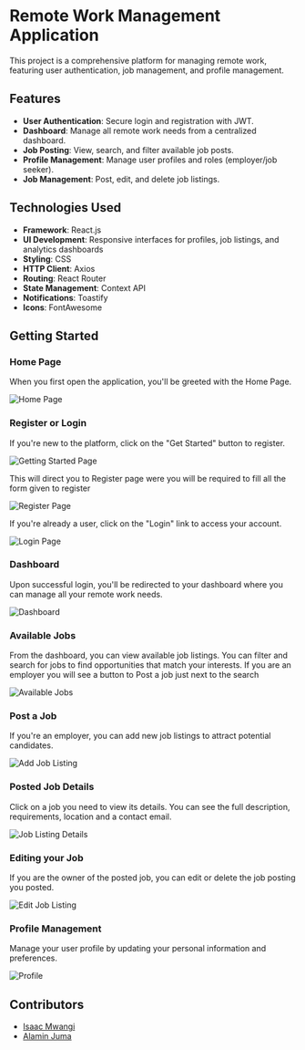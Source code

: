 # Remote Work Management Application

This project is a comprehensive platform for managing remote work, featuring user authentication, job management, and profile management.

## Features

- **User Authentication**: Secure login and registration with JWT.
- **Dashboard**: Manage all remote work needs from a centralized dashboard.
- **Job Posting**: View, search, and filter available job posts.
- **Profile Management**: Manage user profiles and roles (employer/job seeker).
- **Job Management**: Post, edit, and delete job listings.

## Technologies Used

- **Framework**: React.js
- **UI Development**: Responsive interfaces for profiles, job listings, and analytics dashboards
- **Styling**: CSS
- **HTTP Client**: Axios
- **Routing**: React Router
- **State Management**: Context API
- **Notifications**: Toastify
- **Icons**: FontAwesome


## Getting Started

### Home Page
When you first open the application, you'll be greeted with the Home Page.

![Home Page](./src/assets/Screenshot_Home.jpg)

### Register or Login
If you're new to the platform, click on the "Get Started" button to register.

![Getting Started Page](./src/assets/Screenshot_GetStarted1.jpg)

This will direct you to Register page were you will be required to fill all the form given to register


![Register Page](./src/assets/Screenshot_registerPage.jpg)


If you're already a user, click on the "Login" link to access your account.

![Login Page](./src/assets/Screenshot_loginPage.jpg)

### Dashboard
Upon successful login, you'll be redirected to your dashboard where you can manage all your remote work needs.

![Dashboard](./src/assets/Screenshot_Dashboard.jpg)

### Available Jobs
From the dashboard, you can view available job listings. You can filter and search for jobs to find opportunities that match your interests. If you are an employer you will see a button to Post a job just next to the search

![Available Jobs](./src/assets/Screenshot_AvailableJobs.jpg)

### Post a Job 
If you're an employer, you can add new job listings to attract potential candidates.

![Add Job Listing](./src/assets/Screenshot_AddJobListing.jpg)

### Posted Job Details
Click on a job you need to view its details. You can see the full description, requirements, location and a contact email.

![Job Listing Details](./src/assets/Screenshot_JobListingDetails.jpg)

### Editing your Job
If you are the owner of the posted job, you can edit or delete the job posting you posted.

![Edit Job Listing](./src/assets/Screenshot_EditJobListing.jpg)

### Profile Management
Manage your user profile by updating your personal information and preferences.

![Profile](./src/assets/Screenshot_Profile.jpg)

## Contributors

- [Isaac Mwangi](https://github.com/Isaacmwangi)
- [Alamin Juma](https://github.com/alamin-juma)
